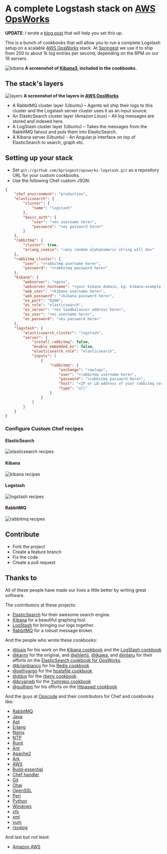 # A complete Logstash stack on [AWS OpsWorks](http://aws.amazon.com/opsworks/)

__UPDATE__: I wrote a [blog post](http://devblog.springest.com/complete-logstash-stack-on-aws-opsworks-in-15-minutes/) that will help you set this up.

This is a bunch of cookbooks that will allow you to run a complete Logstash setup on a scalable
[AWS OpsWorks](http://aws.amazon.com/opsworks/) stack. At [Springest](http://www.springest.com)
we use it to ship from 250 to about 1k log entries per second, depending on the RPM on our 18 servers.

![kibana](http://springest-monosnap.s3-website-eu-west-1.amazonaws.com/2013_11_05_17_30_10_abrqo.jpg)
__A screenshot of [Kibana3](http://demo.kibana.org/), included in the cookbooks.__


## The stack's layers

![layers](http://springest-monosnap.s3-website-eu-west-1.amazonaws.com/2013_11_05_11_52_21_z5pt8.jpg)
__A screenshot of the layers in [AWS OpsWorks](http://aws.amazon.com/opsworks/)__

- A RabbitMQ cluster layer (Ubuntu) – Agents wil ship their logs to this cluster and the Logstash server cluster uses it as an input source.
- An ElasticSearch cluster layer (Amazon Linux) – All log messages are stored and indexed here.
- A LogStash cluster layer (Ubuntu) – Takes the messages from the RabbitMQ fanout and puts them into ElasticSearch.
- A Kibana server (Ubuntu) - An Angular.js interface on top of ElasticSearch to search, graph etc.

## Setting up your stack

- Set `git://github.com/Springest/opsworks-logstash.git` as a repository URL for your custom cookbooks.
- Use the following Chef custom JSON:

```json
{
    "chef_environment": "production",
    "elasticsearch": {
        "cluster": {
            "name": "logstash"
        },
        "basic_auth": {
            "user": "<es username here>",
            "password": "<es password here>"
        }
    },
    "rabbitmq": {
        "cluster": true,
        "erlang_cookie": "<any random alphanumeric string will do>"
    },
    "rabbitmq_cluster": {
        "user": "<rabbitmq username here>",
        "password": "<rabbitmq password here>"
    },
    "kibana": {
        "webserver": "nginx",
        "webserver_hostname": "<your kibana domain, eg: kibana.example.com>",
        "web_user": "<kibana username here>",
        "web_password": "<kibana password here>",
        "es_port": "9200",
        "es_role": "elasticsearch",
        "es_server": "<es loadbalancer address here>",
        "es_user": "<es username here>",
        "es_password": "<es password here>"
    },
    "logstash": {
        "elasticsearch_cluster": "logstash",
        "server": {
            "install_rabbitmq": false,
            "enable_embedded_es": false,
            "elasticsearch_role": "elasticsearch",
            "inputs": [
                {
                    "rabbitmq": {
                        "exchange": "rawlogs",
                        "user": "<rabbitmq username here>",
                        "password": "<rabbitmq password here>",
                        "host": "<IP or LB address of your rabbitmq server/cluster>",
                        "type": "all"
                    }
                }
            ]
        }
    }
}
```

### Configure Custom Chef recipes

#### ElasticSearch

![elasticsearch recipes](http://springest-monosnap.s3-website-eu-west-1.amazonaws.com/2013_11_05_17_21_21_u1qo0.jpg)

#### Kibana

![kibana recipes](http://springest-monosnap.s3-website-eu-west-1.amazonaws.com/2013_11_05_17_22_50_e2bpa.jpg)

#### Logstash

![logstash recipes](http://springest-monosnap.s3-website-eu-west-1.amazonaws.com/2013_11_05_17_24_04_poohu.jpg)

#### RabbitMQ

![rabbitmq recipes](http://springest-monosnap.s3-website-eu-west-1.amazonaws.com/2013_11_05_17_24_45_iojw0.jpg)

## Contribute

- Fork the project
- Create a feature branch
- Fix the code
- Create a pull request

## Thanks to

All of these people have made our lives a little better by writing great
software.

The contributors at these projects:

- [ElasticSearch](http://elasticsearch.com/) for their awesome search
  engine.
- [Kibana](http://www.elasticsearch.org/overview/kibana/) for a
  beautiful graphing tool.
- [LogStash](http://logstash.net/) for bringing our logs together.
- [RabbitMQ](http://www.rabbitmq.com/) for a robust message broker.

And the people who wrote these cookbooks:

- [@lusis](https://github.com/lusis) for his work on the [Kibana cookbook](https://github.com/foxycoder/chef-kibana) and the [LogStash cookbook](https://github.com/foxycoder/chef-logstash)
- [@karmi](https://github.com/foxycoder/cookbook-elasticsearch) for the original, and [@ehlertij](https://github.com/ehlertij), [@tkawa](https://github.com/tkawa), and [@interu](https://github.com/interu) for their efforts on the [ElasticSearch cookbook for OpsWorks](https://github.com/sportngin/cookbook-elasticsearch).
- [@brianbianco](https://github.com/brianbianco) for his [Redis cookbook](https://github.com/brianbianco/redisio)
- [@sethvargo](https://github.com/sethvargo) for the [hostsfile cookbook](https://github.com/customink-webops/hostsfile)
- [@ddux](https://github.com/ddux) for the [rbenv cookbook](https://github.com/ddux/rbenv-cookbook)
- [@bryanwb](https://github.com/bryanwb) for the [Yumrepo cookbook](https://github.com/bryanwb/cookbook-yumrepo)
- [@guilhem](https://github.com/guilhem) for his efforts on the [Htpaswd cookbook](https://github.com/Youscribe/htpasswd-cookbook)

And the guys at [Opscode](http://www.opscode.com/chef/) and their
contributors for Chef and cookbooks like:

- [RabbitMQ](https://github.com/opscode-cookbooks/rabbitmq)
- [Java](https://github.com/opscode-cookbooks/java)
- [Apt](https://github.com/opscode-cookbooks/apt)
- [Erlang](https://github.com/opscode-cookbooks/erlang)
- [Nginx](https://github.com/opscode-cookbooks/nginx)
- [NTP](https://github.com/opscode-cookbooks/ntp)
- [Runit](https://github.com/opscode-cookbooks/runit)
- [Ant](https://github.com/opscode-cookbooks/ant)
- [Apache2](https://github.com/opscode-cookbooks/apache2)
- [Ark](https://github.com/opscode-cookbooks/ark)
- [AWS](https://github.com/opscode-cookbooks/aws)
- [Build-essential](https://github.com/opscode-cookbooks/build-essential)
- [Chef handler](https://github.com/opscode-cookbooks/chef_handler)
- [Git](https://github.com/opscode-cookbooks/git)
- [Ohai](https://github.com/opscode-cookbooks/ohai)
- [OpenSSL](https://github.com/opscode-cookbooks/openssl)
- [Perl](https://github.com/opscode-cookbooks/perl)
- [Python](https://github.com/opscode-cookbooks/python)
- [Windows](https://github.com/opscode-cookbooks/windows)
- [xfs](https://github.com/opscode-cookbooks/xfs)
- [xml](https://github.com/opscode-cookbooks/xml)
- [yum](https://github.com/opscode-cookbooks/yum)
- [rsyslog](https://github.com/opscode-cookbooks/rsyslog)

And last but not least:

- [Amazon AWS](http://aws.amazon.com)

